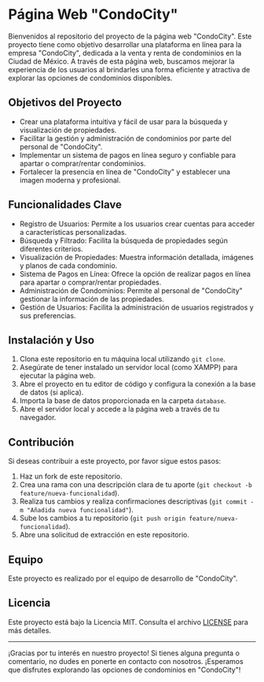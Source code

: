# Página Web "CondoCity"

Bienvenidos al repositorio del proyecto de la página web "CondoCity". Este proyecto tiene como objetivo desarrollar una plataforma en línea para la empresa "CondoCity", dedicada a la venta y renta de condominios en la Ciudad de México. A través de esta página web, buscamos mejorar la experiencia de los usuarios al brindarles una forma eficiente y atractiva de explorar las opciones de condominios disponibles.

## Objetivos del Proyecto

- Crear una plataforma intuitiva y fácil de usar para la búsqueda y visualización de propiedades.
- Facilitar la gestión y administración de condominios por parte del personal de "CondoCity".
- Implementar un sistema de pagos en línea seguro y confiable para apartar o comprar/rentar condominios.
- Fortalecer la presencia en línea de "CondoCity" y establecer una imagen moderna y profesional.

## Funcionalidades Clave

- Registro de Usuarios: Permite a los usuarios crear cuentas para acceder a características personalizadas.
- Búsqueda y Filtrado: Facilita la búsqueda de propiedades según diferentes criterios.
- Visualización de Propiedades: Muestra información detallada, imágenes y planos de cada condominio.
- Sistema de Pagos en Línea: Ofrece la opción de realizar pagos en línea para apartar o comprar/rentar propiedades.
- Administración de Condominios: Permite al personal de "CondoCity" gestionar la información de las propiedades.
- Gestión de Usuarios: Facilita la administración de usuarios registrados y sus preferencias.

## Instalación y Uso

1. Clona este repositorio en tu máquina local utilizando `git clone`.
2. Asegúrate de tener instalado un servidor local (como XAMPP) para ejecutar la página web.
3. Abre el proyecto en tu editor de código y configura la conexión a la base de datos (si aplica).
4. Importa la base de datos proporcionada en la carpeta `database`.
5. Abre el servidor local y accede a la página web a través de tu navegador.

## Contribución

Si deseas contribuir a este proyecto, por favor sigue estos pasos:

1. Haz un fork de este repositorio.
2. Crea una rama con una descripción clara de tu aporte (`git checkout -b feature/nueva-funcionalidad`).
3. Realiza tus cambios y realiza confirmaciones descriptivas (`git commit -m "Añadida nueva funcionalidad"`).
4. Sube los cambios a tu repositorio (`git push origin feature/nueva-funcionalidad`).
5. Abre una solicitud de extracción en este repositorio.

## Equipo

Este proyecto es realizado por el equipo de desarrollo de "CondoCity".

## Licencia

Este proyecto está bajo la Licencia MIT. Consulta el archivo [LICENSE](LICENSE) para más detalles.

---

¡Gracias por tu interés en nuestro proyecto! Si tienes alguna pregunta o comentario, no dudes en ponerte en contacto con nosotros. ¡Esperamos que disfrutes explorando las opciones de condominios en "CondoCity"!
